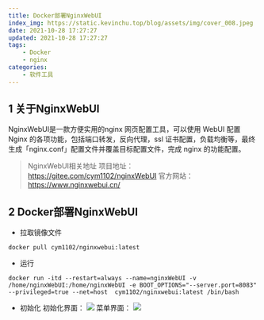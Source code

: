 ```yaml
---
title: Docker部署NginxWebUI
index_img: https://static.kevinchu.top/blog/assets/img/cover_008.jpeg
date: 2021-10-28 17:27:27
updated: 2021-10-28 17:27:27
tags:
    - Docker
    - nginx
categories:
    - 软件工具
---
```

## 1 关于NginxWebUI
NginxWebUI是一款方便实用的nginx 网页配置工具，可以使用 WebUI 配置 Nginx 的各项功能，包括端口转发，反向代理，ssl 证书配置，负载均衡等，最终生成「nginx.conf」配置文件并覆盖目标配置文件，完成 nginx 的功能配置。
>NginxWebUI相关地址
项目地址：https://gitee.com/cym1102/nginxWebUI
官方网站：https://www.nginxwebui.cn/

## 2 Docker部署NginxWebUI
- 拉取镜像文件
```shell
docker pull cym1102/nginxwebui:latest
```
- 运行
```shell
docker run -itd --restart=always --name=nginxWebUI -v /home/nginxWebUI:/home/nginxWebUI -e BOOT_OPTIONS="--server.port=8083" --privileged=true --net=host  cym1102/nginxwebui:latest /bin/bash
```
- 初始化
初始化界面：
![](https://static.kevinchu.top/blog/public/nginxwebui-01.png)
菜单界面：
![](https://static.kevinchu.top/blog/public/nginxwebui-02.png)
